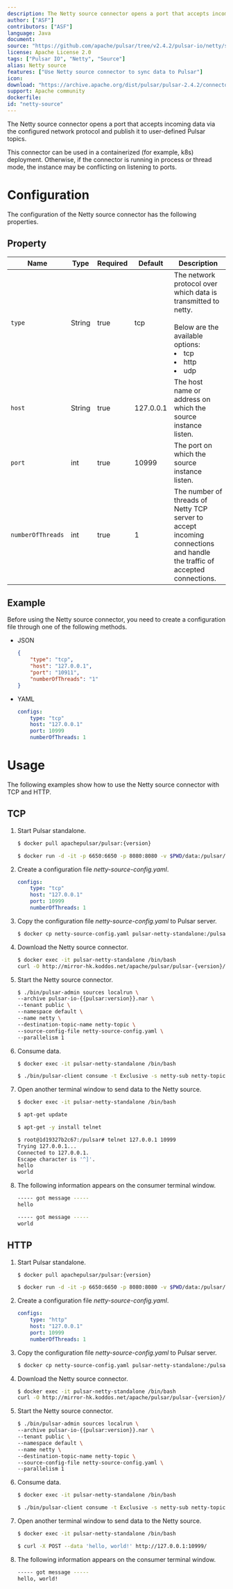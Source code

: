 ```yaml
---
description: The Netty source connector opens a port that accepts incoming data via the configured network protocol and publish it to user-defined Pulsar topics
author: ["ASF"]
contributors: ["ASF"]
language: Java
document: 
source: "https://github.com/apache/pulsar/tree/v2.4.2/pulsar-io/netty/src/main/java/org/apache/pulsar/io/netty"
license: Apache License 2.0
tags: ["Pulsar IO", "Netty", "Source"]
alias: Netty source
features: ["Use Netty source connector to sync data to Pulsar"]
icon: 
download: "https://archive.apache.org/dist/pulsar/pulsar-2.4.2/connectors/"
support: Apache community
dockerfile: 
id: "netty-source"
---
```


The Netty source connector opens a port that accepts incoming data via the configured network protocol and publish it to user-defined Pulsar topics.

This connector can be used in a containerized (for example, k8s) deployment. Otherwise, if the connector is running in process or thread mode, the instance may be conflicting on listening to ports.

# Configuration

The configuration of the Netty source connector has the following properties.

## Property

| Name | Type|Required | Default | Description 
|------|----------|----------|---------|-------------|
| `type` |String| true |tcp | The network protocol over which data is transmitted to netty. <br><br>Below are the available options:<br><li>tcp<li>http<li>udp |
| `host` | String|true | 127.0.0.1 | The host name or address on which the source instance listen. |
| `port` | int|true | 10999 | The port on which the source instance listen. |
| `numberOfThreads` |int| true |1 | The number of threads of Netty TCP server to accept incoming connections and handle the traffic of accepted connections. |


## Example

Before using the Netty source connector, you need to create a configuration file through one of the following methods.

* JSON 

    ```json
    {
        "type": "tcp",
        "host": "127.0.0.1",
        "port": "10911",
        "numberOfThreads": "1"
    }
    ```

* YAML

    ```yaml
    configs:
        type: "tcp"
        host: "127.0.0.1"
        port: 10999
        numberOfThreads: 1
    ```


# Usage 

The following examples show how to use the Netty source connector with TCP and HTTP.

## TCP 

1. Start Pulsar standalone.

    ```bash
    $ docker pull apachepulsar/pulsar:{version}

    $ docker run -d -it -p 6650:6650 -p 8080:8080 -v $PWD/data:/pulsar/data --name pulsar-netty-standalone apachepulsar/pulsar:{version} bin/pulsar standalone
    ```

2. Create a configuration file _netty-source-config.yaml_.
   
    ```yaml
    configs:
        type: "tcp"
        host: "127.0.0.1"
        port: 10999
        numberOfThreads: 1
    ```

3. Copy the configuration file _netty-source-config.yaml_ to Pulsar server.

    ```bash
    $ docker cp netty-source-config.yaml pulsar-netty-standalone:/pulsar/conf/
    ```

4. Download the Netty source connector.

    ```bash
    $ docker exec -it pulsar-netty-standalone /bin/bash
    curl -O http://mirror-hk.koddos.net/apache/pulsar/pulsar-{version}/connectors/pulsar-io-netty-{version}.nar
    ```
    
5. Start the Netty source connector.
   
   ```bash
   $ ./bin/pulsar-admin sources localrun \
   --archive pulsar-io-{{pulsar:version}}.nar \
   --tenant public \
   --namespace default \
   --name netty \
   --destination-topic-name netty-topic \
   --source-config-file netty-source-config.yaml \
   --parallelism 1
   ```

6. Consume data.

    ```bash
    $ docker exec -it pulsar-netty-standalone /bin/bash
    
    $ ./bin/pulsar-client consume -t Exclusive -s netty-sub netty-topic -n 0
    ```

7. Open another terminal window to send data to the Netty source.

    ```bash
    $ docker exec -it pulsar-netty-standalone /bin/bash
    
    $ apt-get update
    
    $ apt-get -y install telnet

    $ root@1d19327b2c67:/pulsar# telnet 127.0.0.1 10999
    Trying 127.0.0.1...
    Connected to 127.0.0.1.
    Escape character is '^]'.
    hello
    world
    ```

8. The following information appears on the consumer terminal window.

    ```bash
    ----- got message -----
    hello

    ----- got message -----
    world
    ```

## HTTP 

1. Start Pulsar standalone.

    ```bash
    $ docker pull apachepulsar/pulsar:{version}

    $ docker run -d -it -p 6650:6650 -p 8080:8080 -v $PWD/data:/pulsar/data --name pulsar-netty-standalone apachepulsar/pulsar:{version} bin/pulsar standalone
    ```

2. Create a configuration file _netty-source-config.yaml_.
   
    ```yaml
    configs:
        type: "http"
        host: "127.0.0.1"
        port: 10999
        numberOfThreads: 1
    ```

3. Copy the configuration file _netty-source-config.yaml_ to Pulsar server.
   
    ```bash
    $ docker cp netty-source-config.yaml pulsar-netty-standalone:/pulsar/conf/
    ```

4. Download the Netty source connector.

    ```bash
    $ docker exec -it pulsar-netty-standalone /bin/bash
    curl -O http://mirror-hk.koddos.net/apache/pulsar/pulsar-{version}/connectors/pulsar-io-netty-{version}.nar
    ```
    
5. Start the Netty source connector.
   
   ```bash
   $ ./bin/pulsar-admin sources localrun \
   --archive pulsar-io-{{pulsar:version}}.nar \
   --tenant public \
   --namespace default \
   --name netty \
   --destination-topic-name netty-topic \
   --source-config-file netty-source-config.yaml \
   --parallelism 1
   ```

6. Consume data.

    ```bash
    $ docker exec -it pulsar-netty-standalone /bin/bash
    
    $ ./bin/pulsar-client consume -t Exclusive -s netty-sub netty-topic -n 0
    ```

7. Open another terminal window to send data to the Netty source.

    ```bash
    $ docker exec -it pulsar-netty-standalone /bin/bash
    
    $ curl -X POST --data 'hello, world!' http://127.0.0.1:10999/
    ```

8. The following information appears on the consumer terminal window.

    ```bash
    ----- got message -----
    hello, world!
    ```
